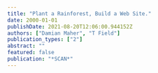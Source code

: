 ```yaml
---
title: "Plant a Rainforest, Build a Web Site."
date: 2000-01-01
publishDate: 2021-08-20T12:06:00.944152Z
authors: ["Damian Maher", "T Field"]
publication_types: ["2"]
abstract: ""
featured: false
publication: "*SCAN*"
---
```



